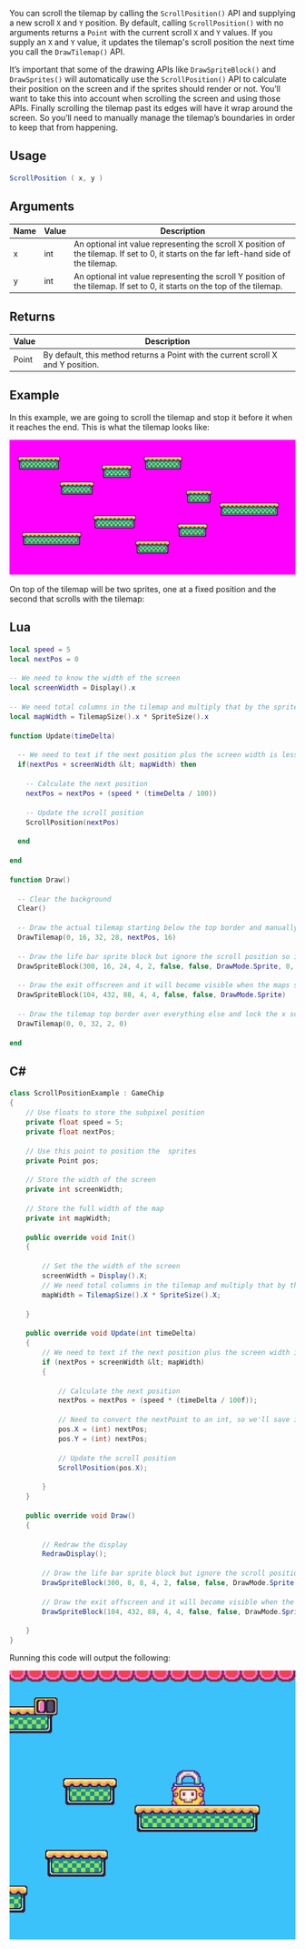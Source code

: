 You can scroll the tilemap by calling the `ScrollPosition()` API and supplying a new scroll `X` and `Y` position. By default, calling `ScrollPosition()` with no arguments returns a `Point` with the current scroll `X` and `Y` values. If you supply an `X` and `Y` value, it updates the tilemap's scroll position the next time you call the `DrawTilemap()` API.

It’s important that some of the drawing APIs like `DrawSpriteBlock()` and `DrawSprites()` will automatically use the `ScrollPosition()` API to calculate their position on the screen and if the sprites should render or not. You’ll want to take this into account when scrolling the screen and using those APIs. Finally scrolling the tilemap past its edges will have it wrap around the screen. So you’ll need to manually manage the tilemap’s boundaries in order to keep that from happening.

## Usage

```csharp
ScrollPosition ( x, y )
```

## Arguments

| Name | Value | Description                                                                                                                                  |
|------|-------|----------------------------------------------------------------------------------------------------------------------------------------------|
| x    | int   | An optional int value representing the scroll X position of the tilemap\. If set to 0, it starts on the far left\-hand side of the tilemap\. |
| y    | int   | An optional int value representing the scroll Y position of the tilemap\. If set to 0, it starts on the top of the tilemap\.                 |

## Returns

| Value | Description                                                                        |
|-------|------------------------------------------------------------------------------------|
| Point | By default, this method returns a Point with the current scroll X and Y position\. |

## Example

In this example, we are going to scroll the tilemap and stop it before it when it reaches the end. This is what the tilemap looks like:

![image alt text](images/ScrollPosition_image_0.png)

On top of the tilemap will be two sprites, one at a fixed position and the second that scrolls with the tilemap:



## Lua

```lua
local speed = 5
local nextPos = 0

-- We need to know the width of the screen
local screenWidth = Display().x

-- We need total columns in the tilemap and multiply that by the sprite size to get the full width
local mapWidth = TilemapSize().x * SpriteSize().x

function Update(timeDelta)

  -- We need to text if the next position plus the screen width is less than the map's width
  if(nextPos + screenWidth &lt; mapWidth) then

    -- Calculate the next position
    nextPos = nextPos + (speed * (timeDelta / 100))

    -- Update the scroll position
    ScrollPosition(nextPos)

  end

end

function Draw()

  -- Clear the background
  Clear()

  -- Draw the actual tilemap starting below the top border and manually adjust the scroll offset values
  DrawTilemap(0, 16, 32, 28, nextPos, 16)

  -- Draw the life bar sprite block but ignore the scroll position so it stays fixed on the screen
  DrawSpriteBlock(300, 16, 24, 4, 2, false, false, DrawMode.Sprite, 0, false, false)

  -- Draw the exit offscreen and it will become visible when the maps scrolls to the end
  DrawSpriteBlock(104, 432, 88, 4, 4, false, false, DrawMode.Sprite)

  -- Draw the tilemap top border over everything else and lock the x scroll value
  DrawTilemap(0, 0, 32, 2, 0)

end
```



## C#

```csharp
class ScrollPositionExample : GameChip
{
    // Use floats to store the subpixel position
    private float speed = 5;
    private float nextPos;

    // Use this point to position the  sprites
    private Point pos;

    // Store the width of the screen
    private int screenWidth;
    
    // Store the full width of the map
    private int mapWidth;

    public override void Init()
    {

        // Set the the width of the screen
        screenWidth = Display().X;
        // We need total columns in the tilemap and multiply that by the sprite size to get the full width
        mapWidth = TilemapSize().X * SpriteSize().X;

    }

    public override void Update(int timeDelta)
    {
        // We need to text if the next position plus the screen width is less than the map's width
        if (nextPos + screenWidth &lt; mapWidth)
        {

            // Calculate the next position
            nextPos = nextPos + (speed * (timeDelta / 100f));

            // Need to convert the nextPoint to an int, so we'll save it in a point
            pos.X = (int) nextPos;
            pos.Y = (int) nextPos;

            // Update the scroll position
            ScrollPosition(pos.X);

        }
    }

    public override void Draw()
    { 

        // Redraw the display
        RedrawDisplay();

        // Draw the life bar sprite block but ignore the scroll position so it stays fixed on the screen
        DrawSpriteBlock(300, 8, 8, 4, 2, false, false, DrawMode.Sprite, 0, false, false);

        // Draw the exit offscreen and it will become visible when the maps scrolls to the }
        DrawSpriteBlock(104, 432, 88, 4, 4, false, false, DrawMode.Sprite);

    }
}
```



Running this code will output the following:

![image alt text](images/ScrollPositionOutput_image_0.png)


